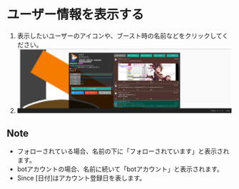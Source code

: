 # ユーザー情報を表示する

1. 表示したいユーザーのアイコンや、ブースト時の名前などをクリックしてください。
2. ![user1](https://raw.githubusercontent.com/cutls/TheDeskDocs/master/media/user1.png)

## Note

* フォローされている場合、名前の下に「フォローされています」と表示されます。
* botアカウントの場合、名前に続いて「botアカウント」と表示されます。
* Since \[日付\]はアカウント登録日を表します。

